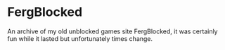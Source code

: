 # FergBlocked
 An archive of my old unblocked games site FergBlocked, it was certainly fun while it lasted but unfortunately times change.
